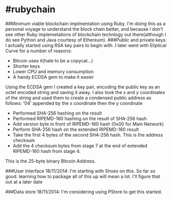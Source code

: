 #rubychain
=========

##Minimum viable blockchain implmentation using Ruby. 
I'm doing this as a personal voyage to understand the block chain better, and because I don't see other Ruby implemetations of blockchain technlogy out there(although I do see Python and Java courtesy of Ethereum). 
###Public and private keys:
I actually started using RSA key pairs to begin with .I later went with Eliptical Curve for a number of reasons:
* Bitcoin uses it(hate to be  a copycat...)
* Shorter keys
* Lower CPU and memory consumption
* A handy ECDSA gem to make it easier

Using the ECDSA gem I created a key pair, encoding the public key as an octet encoded string and saving it away. 
I also took the x and y coordinates of the string and used them to create a condensed public address as follows:
'04' appended by the x coordinate then the y coordinate
* Performed SHA-256 hashing on the result
* Performed RIPEMD-160 hashing on the result of SHA-256 hash	
* Add version byte in front of RIPEMD-160 hash (0x00 for Main Network) 
* Perform SHA-256 hash on the extended RIPEMD-160 result
* Take the first 4 bytes of the second SHA-256 hash. This is the address checksum
* Add the 4 checksum bytes from stage 7 at the end of extended RIPEMD-160 hash from stage 4. 

This is the 25-byte binary Bitcoin Address. 

###User Interface
18/11/2014: I'm starting with Shoes on this. So far so good. learning how to package all of this up will mean a lot. I'll figure that out at a later date 

###Data store
18/11/2014: I'm considering using PStore to get this started.
